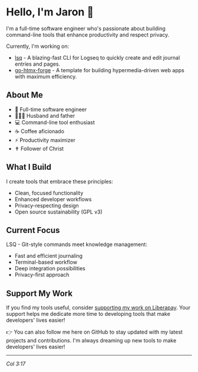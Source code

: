 <!--
**jrswab/jrswab** is a ✨ _special_ ✨ repository because its `README.md` (this file) appears on your GitHub profile.
-->
# Hello, I'm Jaron 👋

I'm a full-time software engineer who's passionate about building command-line tools that enhance productivity and respect privacy.

Currently, I'm working on:
- [lsq](https://github.com/jrswab/lsq) - A blazing-fast CLI for Logseq to quickly create and edit journal entries and pages. 
- [go-htmx-forge](https://github.com/jrswab/go-htmx-forge) - A template for building hypermedia-driven web apps with maximum efficiency.

## About Me

- 💼 Full-time software engineer
- 👨‍👩‍👦 Husband and father
- 💻 Command-line tool enthusiast
- ☕ Coffee aficionado
- ⚡ Productivity maximizer
- ✝️ Follower of Christ

## What I Build

I create tools that embrace these principles:
- Clean, focused functionality
- Enhanced developer workflows
- Privacy-respecting design
- Open source sustainability (GPL v3)

## Current Focus

LSQ - Git-style commands meet knowledge management:
- Fast and efficient journaling
- Terminal-based workflow
- Deep integration possibilities
- Privacy-first approach

## Support My Work

If you find my tools useful, consider [supporting my work on Liberapay](https://liberapay.com/jrswab). Your support helps me dedicate more time to developing tools that make developers' lives easier!

👉 You can also follow me here on GitHub to stay updated with my latest projects and contributions. I'm always dreaming up new tools to make developers' lives easier!

---

*Col 3:17*
